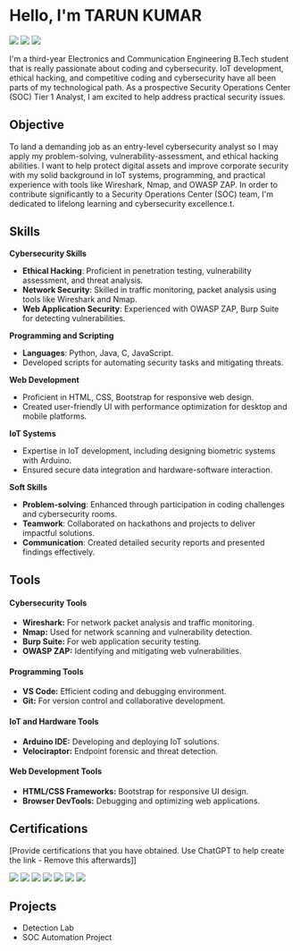 # Hello, I'm TARUN KUMAR
<a href="https://www.linkedin.com/in/tarun-kumar-pathak/"><img src="https://img.shields.io/badge/-LinkedIn-0072b1?&style=for-the-badge&logo=linkedin&logoColor=white" /></a>
<a href="https://tryhackme.com/r/p/tarunkumar910"><img src="https://img.shields.io/badge/-TryHackMe-212C42?&style=for-the-badge&logo=TryHackMe&logoColor=white" /></a>
<a href="https://leetcode.com/u/tarunkumar910/"><img src="https://img.shields.io/badge/-LeetCode-FFA116?&style=for-the-badge&logo=LeetCode&logoColor=white" /></a>




I'm a third-year Electronics and Communication Engineering B.Tech student that is really passionate about coding and cybersecurity. IoT development, ethical hacking, and competitive coding and cybersecurity have all been parts of my technological path. As a prospective Security Operations Center (SOC) Tier 1 Analyst, I am excited to help address practical security issues.



## Objective

To land a demanding job as an entry-level cybersecurity analyst so I may apply my problem-solving, vulnerability-assessment, and ethical hacking abilities. I want to help protect digital assets and improve corporate security with my solid background in IoT systems, programming, and practical experience with tools like Wireshark, Nmap, and OWASP ZAP. In order to contribute significantly to a Security Operations Center (SOC) team, I'm dedicated to lifelong learning and cybersecurity excellence.t.

## Skills

**Cybersecurity Skills**

* **Ethical Hacking**: Proficient in penetration testing, vulnerability assessment, and threat analysis.
* **Network Security**: Skilled in traffic monitoring, packet analysis using tools like Wireshark and Nmap.
* **Web Application Security**: Experienced with OWASP ZAP, Burp Suite for detecting vulnerabilities.

  
**Programming and Scripting**

* **Languages**: Python, Java, C, JavaScript.
* Developed scripts for automating security tasks and mitigating threats.


**Web Development**

* Proficient in HTML, CSS, Bootstrap for responsive web design.
* Created user-friendly UI with performance optimization for desktop and mobile platforms.
  
**IoT Systems**

* Expertise in IoT development, including designing biometric systems with Arduino.
* Ensured secure data integration and hardware-software interaction.

**Soft Skills**
* **Problem-solving**: Enhanced through participation in coding challenges and cybersecurity rooms.
* **Teamwork**: Collaborated on hackathons and projects to deliver impactful solutions.
* **Communication**: Created detailed security reports and presented findings effectively.
## Tools

#### **Cybersecurity Tools**
- **Wireshark:** For network packet analysis and traffic monitoring.  
- **Nmap:** Used for network scanning and vulnerability detection.  
- **Burp Suite:** For web application security testing.  
- **OWASP ZAP:** Identifying and mitigating web vulnerabilities.  

#### **Programming Tools**
- **VS Code:** Efficient coding and debugging environment.  
- **Git:** For version control and collaborative development.

#### **IoT and Hardware Tools**
- **Arduino IDE:** Developing and deploying IoT solutions.  
- **Velociraptor:** Endpoint forensic and threat detection.

#### **Web Development Tools**
- **HTML/CSS Frameworks:** Bootstrap for responsive UI design.  
- **Browser DevTools:** Debugging and optimizing web applications.
  
  


## Certifications
[Provide certifications that you have obtained. Use ChatGPT to help create the link - Remove this afterwards]]
<div>
<a href="https://cit2.internshipstudio.com/certificates/validate_certificate.php?verify=ISETHT103046"><img src="https://img.shields.io/badge/-Cyber_Security-FF0000?&style=for-the-badge&logo=CyberSecurity&logoColor=white" /></a>
<a href="https://cit2.internshipstudio.com/certificates/validate_certificate.php?verify=ISETHI103046"><img src="https://img.shields.io/badge/-Internship-007ACC?&style=for-the-badge&logo=InternshipStudio&logoColor=white" /></a>
<a href="https://www.coursera.org/account/accomplishments/verify/36AJC7S2JA57"><img src="https://img.shields.io/badge/-Risk_Management-4D4D4D?&style=for-the-badge&logo=Google&logoColor=white" /></a>
<a href="https://www.coursera.org/account/accomplishments/verify/1JZ3FD5ZOVBA"><img src="https://img.shields.io/badge/-Linux_&_SQL-4D4D4D?&style=for-the-badge&logo=Linux&logoColor=white" /></a>
<a href="https://www.coursera.org/account/accomplishments/verify/B506671WRWX4"><img src="https://img.shields.io/badge/-Foundations_of_Cybersecurity-2C2F33?&style=for-the-badge&logo=Coursera&logoColor=white" /></a>
<a href="https://tryhackme-certificates.s3-eu-west-1.amazonaws.com/THM-SE9TRGWNI4.pdf"><img src="https://img.shields.io/badge/-Web_Fundamentals_by_TryHackMe-006400?&style=for-the-badge&logo=TryHackMe&logoColor=white" /></a>
<img src="https://img.shields.io/badge/-CCD-000080?&style=for-the-badge&logoColor=white" />
</div>

## Projects
- Detection Lab
- SOC Automation Project    
